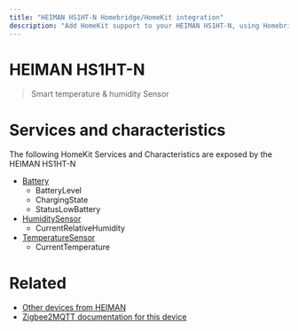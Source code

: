 ```yaml
---
title: "HEIMAN HS1HT-N Homebridge/HomeKit integration"
description: "Add HomeKit support to your HEIMAN HS1HT-N, using Homebridge, Zigbee2MQTT and homebridge-z2m."
---
```

<!---
This file has been GENERATED using src/docgen/docgen.ts
DO NOT EDIT THIS FILE MANUALLY!
-->
# HEIMAN HS1HT-N
> Smart temperature & humidity Sensor


# Services and characteristics
The following HomeKit Services and Characteristics are exposed by
the HEIMAN HS1HT-N

* [Battery](../../battery.md)
  * BatteryLevel
  * ChargingState
  * StatusLowBattery
* [HumiditySensor](../../sensors.md)
  * CurrentRelativeHumidity
* [TemperatureSensor](../../sensors.md)
  * CurrentTemperature


# Related
* [Other devices from HEIMAN](../index.md#heiman)
* [Zigbee2MQTT documentation for this device](https://www.zigbee2mqtt.io/devices/HS1HT-N.html)
